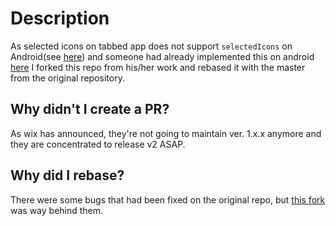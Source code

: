 # Description
As selected icons on tabbed app does not support `selectedIcons` on Android(see [here](https://wix.github.io/react-native-navigation/#/screen-api?id=settabbuttonparams-)) and someone had already implemented this on android [here](https://github.com/farzadshafiee/react-native-navigation) I forked this repo from his/her work and rebased it with the master from the original repository. 

## Why didn't I create a PR?
As wix has announced, they're not going to maintain ver. 1.x.x anymore and they are concentrated to release v2 ASAP.

## Why did I rebase?
There were some bugs that had been fixed on the original repo, but [this fork](https://github.com/farzadshafiee/react-native-navigation) was way behind them.
